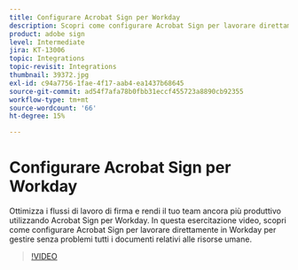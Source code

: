 ```yaml
---
title: Configurare Acrobat Sign per Workday
description: Scopri come configurare Acrobat Sign per lavorare direttamente in Workday per gestire senza problemi tutti i documenti relativi alle risorse umane
product: adobe sign
level: Intermediate
jira: KT-13006
topic: Integrations
topic-revisit: Integrations
thumbnail: 39372.jpg
exl-id: c94a7756-1fae-4f17-aab4-ea1437b68645
source-git-commit: ad54f7afa78b0fbb31eccf455723a8890cb92355
workflow-type: tm+mt
source-wordcount: '66'
ht-degree: 15%

---
```


# Configurare Acrobat Sign per Workday

Ottimizza i flussi di lavoro di firma e rendi il tuo team ancora più produttivo utilizzando Acrobat Sign per Workday. In questa esercitazione video, scopri come configurare Acrobat Sign per lavorare direttamente in Workday per gestire senza problemi tutti i documenti relativi alle risorse umane.

>[!VIDEO](https://video.tv.adobe.com/v/39372?quality=12&learn=on&hidetitle=true)
